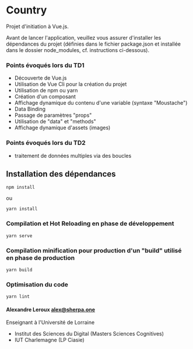 # Country

Projet d'initiation à Vue.js.

Avant de lancer l'application, veuillez vous assurer d'installer les dépendances du projet (définies dans le fichier package.json et installée dans le dossier node_modules, cf. instructions ci-dessous).

### Points évoqués lors du TD1

- Découverte de Vue.js
- Utilisation de Vue Cli pour la création du projet
- Utilisation de npm ou yarn
- Création d'un composant
- Affichage dynamique du contenu d'une variable (syntaxe "Moustache")
- Data Binding
- Passage de paramètres "props"
- Utilisation de "data" et "methods"
- Affichage dynamique d'assets (images)

### Points évoqués lors du TD2

- traitement de données multiples via des boucles

## Installation des dépendances

```
npm install
```

ou

```
yarn install
```

### Compilation et Hot Reloading en phase de développement

```
yarn serve
```

### Compilation minification pour production d'un "build" utilisé en phase de production

```
yarn build
```

### Optimisation du code

```
yarn lint
```

#### Alexandre Leroux <alex@sherpa.one>

Enseignant à l'Université de Lorraine

- Institut des Sciences du Digital (Masters Sciences Cognitives)
- IUT Charlemagne (LP Ciasie)
